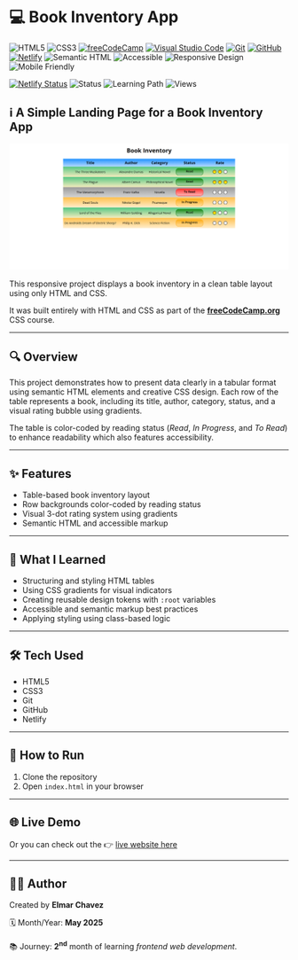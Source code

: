 # 💻 Book Inventory App

![HTML5](https://img.shields.io/badge/HTML5-E34F26?style=for-the-badge&logo=html5&logoColor=white)
![CSS3](https://img.shields.io/badge/CSS3-1572B6?style=for-the-badge&logo=css3&logoColor=white)
[![freeCodeCamp](https://img.shields.io/badge/freeCodeCamp-27273D?style=for-the-badge&logo=freecodecamp&logoColor=white)](https://www.freecodecamp.org/)
[![Visual Studio Code](https://img.shields.io/badge/VS%20Code-007ACC?style=for-the-badge&logo=visual-studio-code&logoColor=white)](https://code.visualstudio.com/)
[![Git](https://img.shields.io/badge/Git-F05032?style=for-the-badge&logo=git&logoColor=white)](https://git-scm.com/)
[![GitHub](https://img.shields.io/badge/GitHub-181717?style=for-the-badge&logo=github&logoColor=white)](https://github.com/)
[![Netlify](https://img.shields.io/badge/Netlify-00C7B7?style=for-the-badge&logo=netlify&logoColor=white)](https://www.netlify.com/)
![Semantic HTML](https://img.shields.io/badge/Semantic%20HTML-ff9800?style=for-the-badge)
![Accessible](https://img.shields.io/badge/Accessibility-A11Y-0052cc?style=for-the-badge)
![Responsive Design](https://img.shields.io/badge/Responsive%20Design-2196F3?style=for-the-badge&logo=responsive&logoColor=white)
![Mobile Friendly](https://img.shields.io/badge/Mobile%20Friendly-✅-brightgreen?style=for-the-badge)

[![Netlify Status](https://api.netlify.com/api/v1/badges/f9ea0e57-1b40-4f23-a0d5-86c5eea65d97/deploy-status)](https://book-inventory-app-fcc-jiro.netlify.app/)
![Status](https://img.shields.io/badge/status-complete-brightgreen)
![Learning Path](https://img.shields.io/badge/learning%20path-month%202-blue)
![Views](https://visitor-badge.laobi.icu/badge?page_id=CodingWithJiro.freecodecamp-css-book-inventory-app&left_text=repo%20views)

## ℹ️ A Simple Landing Page for a Book Inventory App

![Screenshot of the project](./screenshot.png)

This responsive project displays a book inventory in a clean table layout using only HTML and CSS.

It was built entirely with HTML and CSS as part of the [**freeCodeCamp.org**](https://www.freecodecamp.org/learn/full-stack-developer/) CSS course.

---

## 🔍 Overview

This project demonstrates how to present data clearly in a tabular format using semantic HTML elements and creative CSS design. Each row of the table represents a book, including its title, author, category, status, and a visual rating bubble using gradients.

The table is color-coded by reading status (_Read_, _In Progress_, and _To Read_) to enhance readability which also features accessibility.

---

## ✨ Features

- Table-based book inventory layout
- Row backgrounds color-coded by reading status
- Visual 3-dot rating system using gradients
- Semantic HTML and accessible markup

---

## 🧠 What I Learned

- Structuring and styling HTML tables
- Using CSS gradients for visual indicators
- Creating reusable design tokens with `:root` variables
- Accessible and semantic markup best practices
- Applying styling using class-based logic

---

## 🛠️ Tech Used

- HTML5
- CSS3
- Git
- GitHub
- Netlify

---

## 🚀 How to Run

1. Clone the repository
2. Open `index.html` in your browser

---

## 🌐 Live Demo

Or you can check out the 👉 [live website here](https://book-inventory-app-fcc-jiro.netlify.app/)

---

## 🧑‍💻 Author

Created by **Elmar Chavez**

🗓️ Month/Year: **May 2025**

📚 Journey: **2<sup>nd<sup>** month of learning _frontend web development_.
